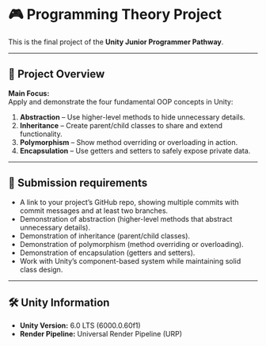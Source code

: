 # 🎮 Programming Theory Project

This is the final project of the **Unity Junior Programmer Pathway**.

---

## 📁 Project Overview

**Main Focus:**  
Apply and demonstrate the four fundamental OOP concepts in Unity:

1. **Abstraction** – Use higher-level methods to hide unnecessary details.
2. **Inheritance** – Create parent/child classes to share and extend functionality.
3. **Polymorphism** – Show method overriding or overloading in action.
4. **Encapsulation** – Use getters and setters to safely expose private data.

---

## 🧠 Submission requirements

- A link to your project’s GitHub repo, showing multiple commits with commit messages and at least two branches.
- Demonstration of abstraction (higher-level methods that abstract unnecessary details).
- Demonstration of inheritance (parent/child classes).
- Demonstration of polymorphism (method overriding or overloading).
- Demonstration of encapsulation (getters and setters).
- Work with Unity’s component-based system while maintaining solid class design.

---

## 🛠 Unity Information

- **Unity Version:** 6.0 LTS (6000.0.60f1)
- **Render Pipeline:** Universal Render Pipeline (URP)
